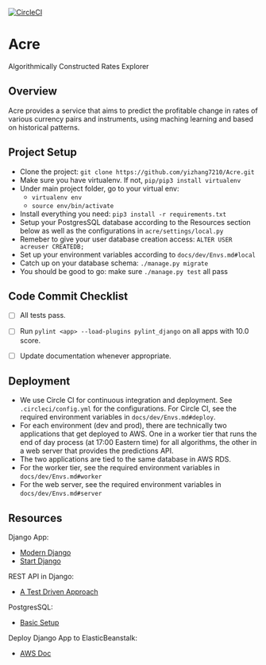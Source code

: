 [![CircleCI](https://circleci.com/gh/yizhang7210/Acre.svg?style=svg)](https://circleci.com/gh/yizhang7210/Acre)

# Acre
Algorithmically Constructed Rates Explorer


Overview
--------

Acre provides a service that aims to predict the profitable change in rates
of various currency pairs and instruments, using maching learning and based on
historical patterns.


Project Setup
-------------
- Clone the project: `git clone https://github.com/yizhang7210/Acre.git`
- Make sure you have virtualenv. If not, `pip/pip3 install virtualenv`
- Under main project folder, go to your virtual env:
    - `virtualenv env`
    - `source env/bin/activate`
- Install everything you need: `pip3 install -r requirements.txt`
- Setup your PostgresSQL database according to the Resources section below
as well as the configurations in `acre/settings/local.py`
- Remeber to give your user database creation access: `ALTER USER acreuser CREATEDB;`
- Set up your environment variables according to `docs/dev/Envs.md#local`
- Catch up on your database schema: `./manage.py migrate`
- You should be good to go: make sure `./manage.py test` all pass


Code Commit Checklist
---------------------
- [ ] All tests pass.
- [ ] Run `pylint <app> --load-plugins pylint_django` on all apps with 10.0 score.
- [ ] Update documentation whenever appropriate.


Deployment
----------
- We use Circle CI for continuous integration and deployment. See `.circleci/config.yml`
for the configurations. For Circle CI, see the required environment variables in
`docs/dev/Envs.md#deploy`.
- For each environment (dev and prod), there are technically two applications
that get deployed to AWS. One in a worker tier that runs the end of day process
(at 17:00 Eastern time) for all algorithms, the other in a web server that
provides the predictions API.
- The two applications are tied to the same database in AWS RDS.
- For the worker tier, see the required environment variables in `docs/dev/Envs.md#worker`
- For the web server, see the required environment variables in `docs/dev/Envs.md#server`

Resources
---------
Django App:
- [Modern Django](https://medium.com/@djstein/modern-django-part-0-introduction-and-initial-setup-657df48f08f8)
- [Start Django](https://realpython.com/learn/start-django/)

REST API in Django:
- [A Test Driven Approach](https://scotch.io/tutorials/build-a-rest-api-with-django-a-test-driven-approach-part-1)

PostgresSQL:
- [Basic Setup](https://www.digitalocean.com/community/tutorials/how-to-use-postgresql-with-your-django-application-on-ubuntu-16-04)

Deploy Django App to ElasticBeanstalk:
- [AWS Doc](http://docs.aws.amazon.com/elasticbeanstalk/latest/dg/create-deploy-python-apps.html)
